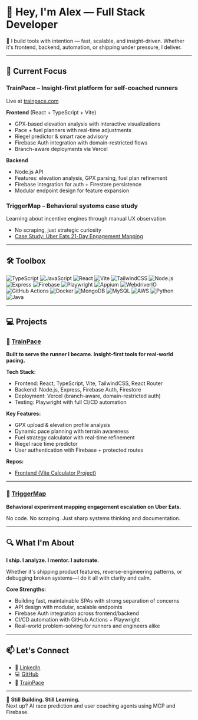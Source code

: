 # 👋 Hey, I'm Alex — Full Stack Developer

🚀 I build tools with intention — fast, scalable, and insight-driven. Whether it's frontend, backend, automation, or shipping under pressure, I deliver.

---

## 🧠 Current Focus

### **TrainPace** – Insight-first platform for self-coached runners
Live at [trainpace.com](https://trainpace.com)

**Frontend** (React + TypeScript + Vite)
- GPX-based elevation analysis with interactive visualizations
- Pace + fuel planners with real-time adjustments
- Riegel predictor & smart race advisory
- Firebase Auth integration with domain-restricted flows
- Branch-aware deployments via Vercel

**Backend**
- Node.js API
- Features: elevation analysis, GPX parsing, fuel plan refinement
- Firebase integration for auth + Firestore persistence
- Modular endpoint design for feature expansion

### **TriggerMap** – Behavioral systems case study
Learning about incentive engines through manual UX observation
- No scraping, just strategic curiosity
- [Case Study: Uber Eats 21-Day Engagement Mapping](https://shrub-shift-a82.notion.site/TriggerMap-UberEats-21-Days-213ec0fe600280c1bb91e4fbc1058dfb)

---

## 🛠️ Toolbox

![TypeScript](https://img.shields.io/badge/-TypeScript-3178C6?logo=typescript&logoColor=white)
![JavaScript](https://img.shields.io/badge/-JavaScript-F7DF1E?logo=javascript&logoColor=black)
![React](https://img.shields.io/badge/-React-61DAFB?logo=react&logoColor=black)
![Vite](https://img.shields.io/badge/-Vite-646CFF?logo=vite&logoColor=white)
![TailwindCSS](https://img.shields.io/badge/-Tailwind-38B2AC?logo=tailwind-css&logoColor=white)
![Node.js](https://img.shields.io/badge/-Node.js-339933?logo=node.js&logoColor=white)
![Express](https://img.shields.io/badge/-Express-000000?logo=express&logoColor=white)
![Firebase](https://img.shields.io/badge/-Firebase-FFCA28?logo=firebase&logoColor=black)
![Playwright](https://img.shields.io/badge/-Playwright-2EAD33?logo=playwright&logoColor=white)
![Appium](https://img.shields.io/badge/-Appium-00B2E2?logo=appium&logoColor=white)
![WebdriverIO](https://img.shields.io/badge/-WebdriverIO-EA5D5D?logo=webdriverio&logoColor=white)
![GitHub Actions](https://img.shields.io/badge/-GitHub_Actions-2088FF?logo=github-actions&logoColor=white)
![Docker](https://img.shields.io/badge/-Docker-2496ED?logo=docker&logoColor=white)
![MongoDB](https://img.shields.io/badge/-MongoDB-47A248?logo=mongodb&logoColor=white)
![MySQL](https://img.shields.io/badge/-MySQL-4479A1?logo=mysql&logoColor=white)
![AWS](https://img.shields.io/badge/-AWS-232F3E?logo=amazonaws&logoColor=white)
![Python](https://img.shields.io/badge/-Python-3776AB?logo=python&logoColor=white)
![Java](https://img.shields.io/badge/-Java-007396?logo=java&logoColor=white)

---

## 💻 Projects

### 🏃 [TrainPace](https://trainpace.com)
**Built to serve the runner I became. Insight-first tools for real-world pacing.**

**Tech Stack:**
- Frontend: React, TypeScript, Vite, TailwindCSS, React Router
- Backend: Node.js, Express, Firebase Auth, Firestore
- Deployment: Vercel (branch-aware, domain-restricted auth)
- Testing: Playwright with full CI/CD automation

**Key Features:**
- GPX upload & elevation profile analysis
- Dynamic pace planning with terrain awareness
- Fuel strategy calculator with real-time refinement
- Riegel race time predictor
- User authentication with Firebase + protected routes

**Repos:**
- [Frontend (Vite Calculator Project)](https://github.com/aleexwong/trainpace)


---

### 🧠 [TriggerMap](https://shrub-shift-a82.notion.site/TriggerMap-UberEats-21-Days-213ec0fe600280c1bb91e4fbc1058dfb)
**Behavioral experiment mapping engagement escalation on Uber Eats.**

No code. No scraping. Just sharp systems thinking and documentation.

---

## 🔍 What I'm About

**I ship. I analyze. I mentor. I automate.**

Whether it's shipping product features, reverse-engineering patterns, or debugging broken systems—I do it all with clarity and calm.

**Core Strengths:**
- Building fast, maintainable SPAs with strong separation of concerns
- API design with modular, scalable endpoints
- Firebase Auth integration across frontend/backend
- CI/CD automation with GitHub Actions + Playwright
- Real-world problem-solving for runners and engineers alike

---

## 📫 Let's Connect

- 🧠 [LinkedIn](https://linkedin.com/in/aleexwong)
- 💻 [GitHub](https://github.com/aleexwong)
- 🏃 [TrainPace](https://trainpace.com)

---

🧵 **Still Building. Still Learning.**  
Next up? AI race prediction and user coaching agents using MCP and Firebase.
